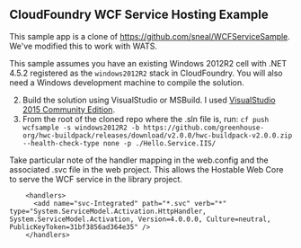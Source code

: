 ## CloudFoundry WCF Service Hosting Example

This sample app is a clone of https://github.com/sneal/WCFServiceSample. We've modified this to work with WATS.

This sample assumes you have an existing Windows 2012R2 cell with .NET 4.5.2 registered as the `windows2012R2`
stack in CloudFoundry. You will also need a Windows development machine to compile the solution.

2. Build the solution using VisualStudio or MSBuild. I used [VisualStudio 2015 Community Edition](https://www.visualstudio.com/en-us/products/visual-studio-community-vs.aspx).
3. From the root of the cloned repo where the .sln file is, run: `cf push wcfsample -s windows2012R2 -b https://github.com/greenhouse-org/hwc-buildpack/releases/download/v2.0.0/hwc-buildpack-v2.0.0.zip --health-check-type none -p ./Hello.Service.IIS/`

Take particular note of the handler mapping in the web.config and the associated .svc file in the web project. This
allows the Hostable Web Core to serve the WCF service in the library project.

```
    <handlers>
      <add name="svc-Integrated" path="*.svc" verb="*" type="System.ServiceModel.Activation.HttpHandler, System.ServiceModel.Activation, Version=4.0.0.0, Culture=neutral, PublicKeyToken=31bf3856ad364e35" />
    </handlers>
```
